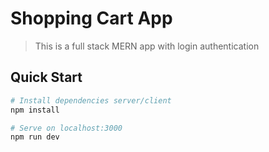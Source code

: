 # Shopping Cart App

> This is a full stack MERN app with login authentication

## Quick Start

```bash
# Install dependencies server/client
npm install

# Serve on localhost:3000
npm run dev
```
